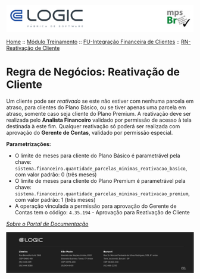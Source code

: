 ![Cabecalho](../../../ReadMe-Anexos/Cabecalho.png)

[Home](../../../ReadMe.md) :: [Módulo Treinamento](../../Modulo-Treinamento.md) :: [FU-Integração Financeira de Clientes](../FU-Integracao-Financeira-Clientes.md) :: [RN-Reativação de Cliente](RN-Reativacao-de-Cliente.md)


# Regra de Negócios: Reativação de Cliente

Um cliente pode ser _reativado_ se este não estiver com nenhuma parcela em atraso, para clientes do Plano Básico, ou se tiver apenas uma parcela em atraso, somente caso seja cliente do Plano Premium.
A reativação deve ser realizada pelo **Analista Financeiro** validado por permissão de acesso à tela destinada à este fim. Qualquer reativação só poderá ser realizada com aprovação do **Gerente de Contas**, validado por permissão especial.

**Parametrizações:**
- O limite de meses para cliente do Plano Básico é parametrável pela chave: `sistema.financeiro.quantidade_parcelas_minimas_reativacao_basico`, com valor padrão: 0 (três meses)
- O limite de meses para cliente do Plano Premium é parametrável pela chave: `sistema.financeiro.quantidade_parcelas_minimas_reativacao_premium`, com valor padrão: 1 (três meses)
- A operação vinculada a permissão para aprovação do Gerente de Contas tem o código: `4.35.194` - Aprovação para Reativação de Cliente

_[Sobre o Portal de Documentação](../../../About/About.md)_

![Rodape](../../../ReadMe-Anexos/Rodape.png)
